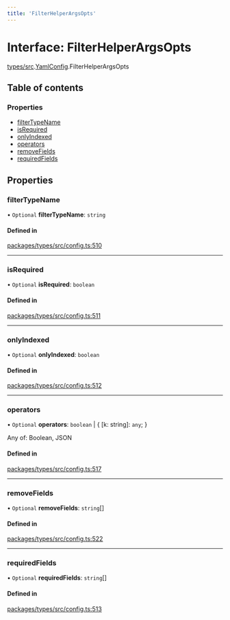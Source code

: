 ```yaml
---
title: 'FilterHelperArgsOpts'
---
```


# Interface: FilterHelperArgsOpts

[types/src](../modules/types_src).[YamlConfig](../modules/types_src.YamlConfig).FilterHelperArgsOpts

## Table of contents

### Properties

- [filterTypeName](types_src.YamlConfig.FilterHelperArgsOpts#filtertypename)
- [isRequired](types_src.YamlConfig.FilterHelperArgsOpts#isrequired)
- [onlyIndexed](types_src.YamlConfig.FilterHelperArgsOpts#onlyindexed)
- [operators](types_src.YamlConfig.FilterHelperArgsOpts#operators)
- [removeFields](types_src.YamlConfig.FilterHelperArgsOpts#removefields)
- [requiredFields](types_src.YamlConfig.FilterHelperArgsOpts#requiredfields)

## Properties

### filterTypeName

• `Optional` **filterTypeName**: `string`

#### Defined in

[packages/types/src/config.ts:510](https://github.com/Urigo/graphql-mesh/blob/master/packages/types/src/config.ts#L510)

___

### isRequired

• `Optional` **isRequired**: `boolean`

#### Defined in

[packages/types/src/config.ts:511](https://github.com/Urigo/graphql-mesh/blob/master/packages/types/src/config.ts#L511)

___

### onlyIndexed

• `Optional` **onlyIndexed**: `boolean`

#### Defined in

[packages/types/src/config.ts:512](https://github.com/Urigo/graphql-mesh/blob/master/packages/types/src/config.ts#L512)

___

### operators

• `Optional` **operators**: `boolean` \| { [k: string]: `any`;  }

Any of: Boolean, JSON

#### Defined in

[packages/types/src/config.ts:517](https://github.com/Urigo/graphql-mesh/blob/master/packages/types/src/config.ts#L517)

___

### removeFields

• `Optional` **removeFields**: `string`[]

#### Defined in

[packages/types/src/config.ts:522](https://github.com/Urigo/graphql-mesh/blob/master/packages/types/src/config.ts#L522)

___

### requiredFields

• `Optional` **requiredFields**: `string`[]

#### Defined in

[packages/types/src/config.ts:513](https://github.com/Urigo/graphql-mesh/blob/master/packages/types/src/config.ts#L513)
